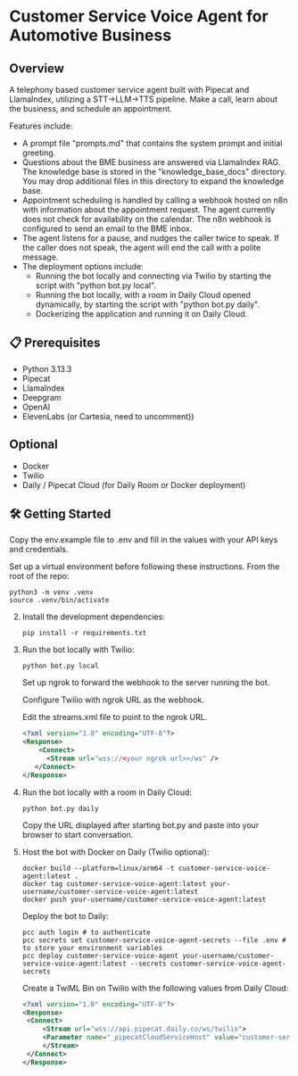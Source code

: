 # Customer Service Voice Agent for Automotive Business

## Overview
A telephony based customer service agent built with Pipecat and LlamaIndex, utilizing a STT->LLM->TTS pipeline.  Make a call, learn about the business, and schedule an appointment.

Features include:
* A prompt file "prompts.md" that contains the system prompt and initial greeting.
* Questions about the BME business are answered via LlamaIndex RAG.  The knowledge base is stored in the "knowledge_base_docs" directory.  You may drop additional files in this directory to expand the knowledge base.
* Appointment scheduling is handled by calling a webhook hosted on n8n with information about the appointment request.  The agent currently does not check for availability on the calendar.  The n8n webhook is configured to send an email to the BME inbox.
* The agent listens for a pause, and nudges the caller twice to speak.  If the caller does not speak, the agent will end the call with a polite message.
* The deployment options include:
    * Running the bot locally and connecting via Twilio by starting the script with "python bot.py local".
    * Running the bot locally, with a room in Daily Cloud opened dynamically, by starting the script with "python bot.py daily".
    * Dockerizing the application and running it on Daily Cloud.

## 📋 Prerequisites

* Python 3.13.3
* Pipecat
* LlamaIndex
* Deepgram
* OpenAI
* ElevenLabs (or Cartesia, need to uncomment))

## Optional
* Docker
* Twilio
* Daily / Pipecat Cloud (for Daily Room or Docker deployment)

## 🛠️ Getting Started

Copy the env.example file to .env and fill in the values with your API keys and credentials.

Set up a virtual environment before following these instructions. From the root of the repo:

   ```shell
   python3 -m venv .venv
   source .venv/bin/activate
   ```

2. Install the development dependencies:

   ```shell
   pip install -r requirements.txt
   ```

3. Run the bot locally with Twilio:

   ```shell
   python bot.py local
   ```

   Set up ngrok to forward the webhook to the server running the bot.

   Configure Twilio with ngrok URL as the webhook.

   Edit the streams.xml file to point to the ngrok URL.

   ```xml
   <?xml version="1.0" encoding="UTF-8"?>
   <Response>
       <Connect>
         <Stream url="wss://<your ngrok url>>/ws" />
      </Connect>
   </Response>
   ```

4. Run the bot locally with a room in Daily Cloud:

   ```shell
   python bot.py daily
   ```

   Copy the URL displayed after starting bot.py and paste into your browser to start conversation.

5. Host the bot with Docker on Daily  (Twilio optional):

   ```shell
   docker build --platform=linux/arm64 -t customer-service-voice-agent:latest .
   docker tag customer-service-voice-agent:latest your-username/customer-service-voice-agent:latest
   docker push your-username/customer-service-voice-agent:latest
   ```

   Deploy the bot to Daily:

   ```shell
   pcc auth login # to authenticate
   pcc secrets set customer-service-voice-agent-secrets --file .env # to store your environment variables
   pcc deploy customer-service-voice-agent your-username/customer-service-voice-agent:latest --secrets customer-service-voice-agent-secrets
   ```

   Create a TwiML Bin on Twilio with the following values from Daily Cloud:
   
   ```xml
   <?xml version="1.0" encoding="UTF-8"?>
   <Response>
    <Connect>
        <Stream url="wss://api.pipecat.daily.co/ws/twilio">
        <Parameter name="_pipecatCloudServiceHost" value="customer-service-voice-agent.ORGANIZATION_NAME"/>
        </Stream>
    </Connect>
   </Response>